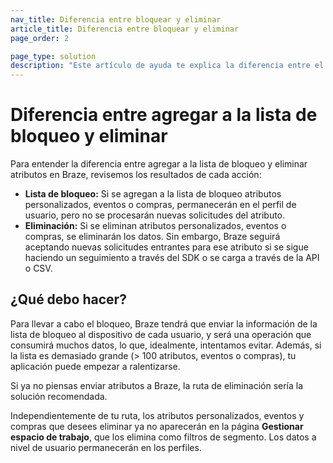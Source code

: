 ```yaml
---
nav_title: Diferencia entre bloquear y eliminar
article_title: Diferencia entre bloquear y eliminar
page_order: 2

page_type: solution
description: "Este artículo de ayuda te explica la diferencia entre el bloqueo y la eliminación de atributos."
---
```


# Diferencia entre agregar a la lista de bloqueo y eliminar

Para entender la diferencia entre agregar a la lista de bloqueo y eliminar atributos en Braze, revisemos los resultados de cada acción:

- **Lista de bloqueo:** Si se agregan a la lista de bloqueo atributos personalizados, eventos o compras, permanecerán en el perfil de usuario, pero no se procesarán nuevas solicitudes del atributo.
- **Eliminación:** Si se eliminan atributos personalizados, eventos o compras, se eliminarán los datos. Sin embargo, Braze seguirá aceptando nuevas solicitudes entrantes para ese atributo si se sigue haciendo un seguimiento a través del SDK o se carga a través de la API o CSV.

## ¿Qué debo hacer?

Para llevar a cabo el bloqueo, Braze tendrá que enviar la información de la lista de bloqueo al dispositivo de cada usuario, y será una operación que consumirá muchos datos, lo que, idealmente, intentamos evitar. Además, si la lista es demasiado grande (> 100 atributos, eventos o compras), tu aplicación puede empezar a ralentizarse. 

Si ya no piensas enviar atributos a Braze, la ruta de eliminación sería la solución recomendada.

Independientemente de tu ruta, los atributos personalizados, eventos y compras que desees eliminar ya no aparecerán en la página **Gestionar espacio de trabajo**, que los elimina como filtros de segmento. Los datos a nivel de usuario permanecerán en los perfiles. 